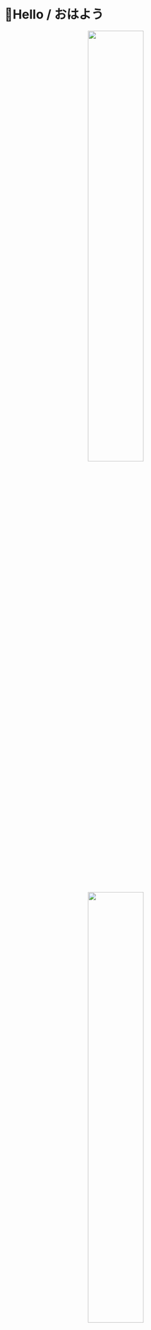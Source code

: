 # 👋Hello / おはよう


<div align="center">

<img src = "https://img.theqoo.net/proxy/https://i.imgur.com/alYAGFW.gif" width="50%" height="50%">
<img src = "https://img.theqoo.net/proxy/https://i.imgur.com/QATM0OT.gif" width="50%" height="50%">
	
![Anurag's github stats](https://github-readme-stats.vercel.app/api?username=RyokanMaster&show_icons=true&theme=synthwave)

</div>

<div align="center">
	
[![Hits](https://hits.seeyoufarm.com/api/count/incr/badge.svg?url=https%3A%2F%2Fgithub.com%2FRyokanMaster&count_bg=%23989C91&title_bg=%23F7EED3&icon=nintendoswitch.svg&icon_color=%23E9456C&title=Hits&edge_flat=false)](https://hits.seeyoufarm.com)

</div>



